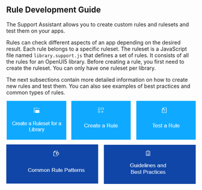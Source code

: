 <!-- loiocd356daf2c444ace9edfc532f5833e11 -->

## Rule Development Guide

The Support Assistant allows you to create custom rules and rulesets and test them on your apps.



Rules can check different aspects of an app depending on the desired result. Each rule belongs to a specific ruleset. The ruleset is a JavaScript file named `library.support.js` that defines a set of rules. It consists of all the rules for an OpenUI5 library. Before creating a rule, you first need to create the ruleset. You can only have one ruleset per library.

The next subsections contain more detailed information on how to create new rules and test them. You can also see examples of best practices and common types of rules.



![](images/loio4bae3b9c7ac54b22b74d322b040d80b0_LowRes.png)



